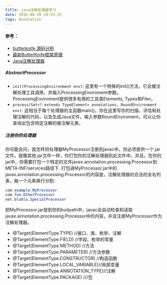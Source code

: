 ```yaml
---
title: java注解处理器学习
date: 2016-06-20 20:53:25
tags: Annotation
---
```


#### 参考：
- [butterknife 源码分析](http://2dxgujun.com/post/2015/06/07/butterknife-analysis.html)
- [最新ButterKnife框架原理](https://bxbxbai.github.io/2016/03/12/how-butterknife-works/)
- [Java注解处理器](http://www.race604.com/annotation-processing/)

##### AbstractProcessor

- `init(ProcessingEnvironment env)`: 这里有一个特殊的init()方法，它会被注解处理工具调用，并输入ProcessingEnviroment参数。ProcessingEnviroment提供很多有用的工具类Elements, Types和Filer。
- `process(Set<? extends TypeElement> annotations, RoundEnvironment env)`: 这相当于每个处理器的主函数main()。你在这里写你的扫描、评估和处理注解的代码，以及生成Java文件。输入参数RoundEnviroment，可以让你查询出包含特定注解的被注解元素。

##### 注册你的处理器

你可能会问，我怎样将处理器MyProcessor注册到javac中。你必须提供一个.jar文件。就像其他.jar文件一样，你打包你的注解处理器到此文件中。并且，在你的jar中，你需要打包一个特定的文件javax.annotation.processing.Processor到META-INF/services路径下.
打包进MyProcessor.jar中的javax.annotation.processing.Processor的内容是，注解处理器的合法的全名列表，每一个元素换行分割:

```java
com.example.MyProcessor
com.foo.OtherProcessor
net.blabla.SpecialProcessor
```

把MyProcessor.jar放到你的builpath中，javac会自动检查和读取javax.annotation.processing.Processor中的内容，并且注册MyProcessor作为注解处理器。


- @Target(ElementType.TYPE)   //接口、类、枚举、注解
- @Target(ElementType.FIELD) //字段、枚举的常量
- @Target(ElementType.METHOD) //方法
- @Target(ElementType.PARAMETER) //方法参数
- @Target(ElementType.CONSTRUCTOR)  //构造函数
- @Target(ElementType.LOCAL_VARIABLE)//局部变量
- @Target(ElementType.ANNOTATION_TYPE)//注解
- @Target(ElementType.PACKAGE) ///包   
